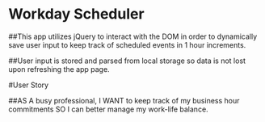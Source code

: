 # Workday Scheduler

##This app utilizes jQuery to interact with the DOM in order to dynamically save user input to keep track of scheduled events in 1 hour increments.

##User input is stored and parsed from local storage so data is not lost upon refreshing the app page.

#User Story

##AS A busy professional, I WANT to keep track of my business hour commitments SO I can better manage my work-life balance.


